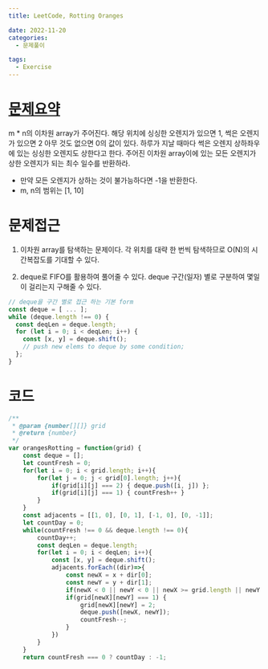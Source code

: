 ```yaml
---
title: LeetCode, Rotting Oranges

date: 2022-11-20
categories:
  - 문제풀이

tags:
  - Exercise
---
```


# [문제요약](https://leetcode.com/problems/rotting-oranges/)

m \* n의 이차원 array가 주어진다. 해당 위치에 싱싱한 오렌지가 있으면 1, 썩은 오렌지가 있으면 2 아무 것도 없으면 0의 값이 있다. 하루가 지날 때마다 썩은 오렌지 상하좌우에 있는 싱싱한 오렌지도 상한다고 한다. 주어진 이차원 array이에 있는 모든 오렌지가 상한 오렌지가 되는 최수 일수를 반환하라.

- 만약 모든 오렌지가 상하는 것이 불가능하다면 -1을 반환한다.
- m, n의 범위는 [1, 10]

# 문제접근

1. 이차원 array를 탐색하는 문제이다. 각 위치를 대략 한 번씩 탐색하므로 O(N)의 시간복잡도를 기대할 수 있다.

2. deque로 FIFO를 활용하여 풀어줄 수 있다. deque 구간(일자) 별로 구분하여 몇일이 걸리는지 구해줄 수 있다.

```javascript
// deque을 구간 별로 접근 하는 기본 form
const deque = [ ... ];
while (deque.length !== 0) {
  const deqLen = deque.length;
  for (let i = 0; i < deqLen; i++) {
    const [x, y] = deque.shift();
    // push new elems to deque by some condition;
  };
}

```

# 코드

```javascript
/**
 * @param {number[][]} grid
 * @return {number}
 */
var orangesRotting = function(grid) {
    const deque = [];
    let countFresh = 0;
    for(let i = 0; i < grid.length; i++){
        for(let j = 0; j < grid[0].length; j++){
            if(grid[i][j] === 2) { deque.push([i, j]) };
            if(grid[i][j] === 1) { countFresh++ }
        }
    }
    const adjacents = [[1, 0], [0, 1], [-1, 0], [0, -1]];
    let countDay = 0;
    while(countFresh !== 0 && deque.length !== 0){
        countDay++;
        const deqLen = deque.length;
        for(let i = 0; i < deqLen; i++){
            const [x, y] = deque.shift();
            adjacents.forEach((dir)=>{
                const newX = x + dir[0];
                const newY = y + dir[1];
                if(newX < 0 || newY < 0 || newX >= grid.length || newY >= grid[0].length) return;
                if(grid[newX][newY] === 1) {
                    grid[newX][newY] = 2;
                    deque.push([newX, newY]);
                    countFresh--;
                }
            })
        }
    }
    return countFresh === 0 ? countDay : -1;
```
